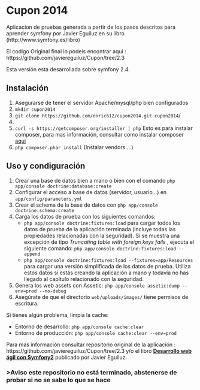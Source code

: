 Cupon 2014
=========

<p>Aplicacion de pruebas generada a partir de los pasos descritos para aprender symfony por Javier Eguiluz en su libro (http://www.symfony.es/libro)</p>

<p>El codigo Original final lo podeis encontrar aqui : https://github.com/javiereguiluz/Cupon/tree/2.3</p>


<p>Esta versión esta desarrollada sobre symfony 2.4.</p>

<h2>Instalación</h2>

<ol>
<li>Asegurarse de tener el servidor Apache/mysql/php bien configurados</li>
<li><code>mkdir cupon2014</code></li>
<li><code>git clone https://github.com/enric612/cupon2014.git cupon2014</code>/<li>
<li><code>curl -s https://getcomposer.org/installer | php</code> Esto es para instalar composer, para mas información, consultar como instalar composer <a href="http://librosweb.es/composer/capitulo_1/instalacion_en_servidores_linux.html">aqui</a></li>
<li><code>php composer.phar install</code> (Instalar vendors....) </li>
</ol>

<h2>Uso y condiguración</h2>
<ol>
<li>Crear una base de datos bien a mano o bien con el comando <code>php app/console doctrine:database:create</code></li>
<li>Configurar el acceso a base de datos (servidor, usuario...) en <code>app/config/parameters.yml</code></li>
<li>Crear el schema de la base de datos con <code>php app/console doctrine:schema:create</code></li>
<li>Carga los datos de prueba con los siguientes comandos:

<ul>
<li>
<code>php app/console doctrine:fixtures:load</code> para cargar todos los datos de
prueba de la aplicación terminada (incluye todas las propiedades relacionadas
con la seguridad). Si se muestra una excepción de tipo <em>Truncating table with foreign keys fails</em> , ejecuta el siguiente comando: <code>php app/console doctrine:fixtures:load --append</code>
</li>
<li>
<code>php app/console doctrine:fixtures:load --fixtures=app/Resources</code> para
cargar una versión simplificada de los datos de prueba. Utiliza estos datos
si estás creando la aplicación a mano y todavía no has llegado al capítulo
relacionado con la seguridad.</li></ul>
<li>Genera los web assets con Assetic: <code>php app/console assetic:dump --env=prod --no-debug</code>
</li>
<li>Asegúrate de que el directorio <code>web/uploads/images/</code> tiene permisos de escritura.</li>
</ol>
<p>Si tienes algún problema, limpia la cache:</p>

<ul>
<li>Entorno de desarrollo: <code>php app/console cache:clear</code>
</li>
<li>Entorno de producción: <code>php app/console cache:clear --env=prod</code>
</li>

</ul>


<p>Para mas información consultar repositorio original de la aplicación : https://github.com/javiereguiluz/Cupon/tree/2.3 y/o el libro  <strong><a href="http://www.symfony.es/libro/">Desarrollo web ágil con Symfony2</a></strong> publicado por Javier Eguiluz. </p>

<h3>>Aviso este repositorio no está terminado, abstenerse de probar si no se sabe lo que se hace </h3>
